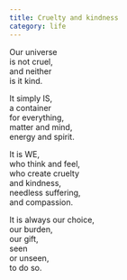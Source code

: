 ```yaml
---
title: Cruelty and kindness
category: life
---
```


Our universe  
is not cruel,  
and neither  
is it kind.  
  
It simply IS,  
a container  
for everything,  
matter and mind,  
energy and spirit.  
  
It is WE,  
who think and feel,  
who create cruelty   
and kindness,  
needless suffering,  
and compassion.  
  
It is always our choice,  
our burden,  
our gift,  
seen   
or unseen,  
to do so.  
  
